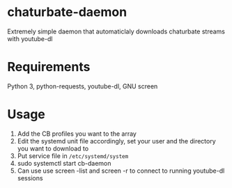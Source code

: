 # chaturbate-daemon
Extremely simple daemon that automaticlaly downloads chaturbate streams with youtube-dl

# Requirements
Python 3, python-requests, youtube-dl, GNU screen

# Usage
1) Add the CB profiles you want to the array
2) Edit the systemd unit file accordingly, set your user and the directory you want to download to
3) Put service file in `/etc/systemd/system`
3) sudo systemctl start cb-daemon
4) Can use use screen -list and screen -r to connect to running youtube-dl sessions
